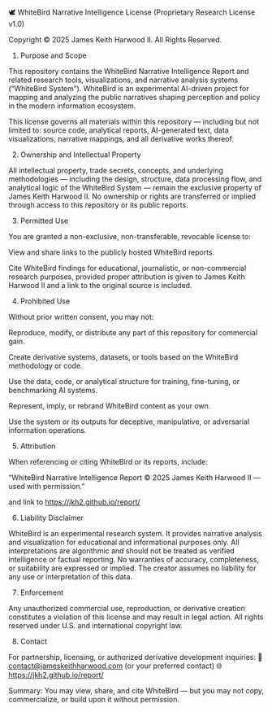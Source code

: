 🕊️ WhiteBird Narrative Intelligence License (Proprietary Research License v1.0)

Copyright © 2025 James Keith Harwood II. All Rights Reserved.

1. Purpose and Scope

This repository contains the WhiteBird Narrative Intelligence Report and related research tools, visualizations, and narrative analysis systems (“WhiteBird System”).
WhiteBird is an experimental AI-driven project for mapping and analyzing the public narratives shaping perception and policy in the modern information ecosystem.

This license governs all materials within this repository — including but not limited to:
source code, analytical reports, AI-generated text, data visualizations, narrative mappings, and all derivative works thereof.

2. Ownership and Intellectual Property

All intellectual property, trade secrets, concepts, and underlying methodologies — including the design, structure, data processing flow, and analytical logic of the WhiteBird System — remain the exclusive property of James Keith Harwood II.
No ownership or rights are transferred or implied through access to this repository or its public reports.

3. Permitted Use

You are granted a non-exclusive, non-transferable, revocable license to:

View and share links to the publicly hosted WhiteBird reports.

Cite WhiteBird findings for educational, journalistic, or non-commercial research purposes, provided proper attribution is given to James Keith Harwood II and a link to the original source is included.

4. Prohibited Use

Without prior written consent, you may not:

Reproduce, modify, or distribute any part of this repository for commercial gain.

Create derivative systems, datasets, or tools based on the WhiteBird methodology or code.

Use the data, code, or analytical structure for training, fine-tuning, or benchmarking AI systems.

Represent, imply, or rebrand WhiteBird content as your own.

Use the system or its outputs for deceptive, manipulative, or adversarial information operations.

5. Attribution

When referencing or citing WhiteBird or its reports, include:

“WhiteBird Narrative Intelligence Report © 2025 James Keith Harwood II — used with permission.”

and link to https://jkh2.github.io/report/

6. Liability Disclaimer

WhiteBird is an experimental research system.
It provides narrative analysis and visualization for educational and informational purposes only.
All interpretations are algorithmic and should not be treated as verified intelligence or factual reporting.
No warranties of accuracy, completeness, or suitability are expressed or implied.
The creator assumes no liability for any use or interpretation of this data.

7. Enforcement

Any unauthorized commercial use, reproduction, or derivative creation constitutes a violation of this license and may result in legal action.
All rights reserved under U.S. and international copyright law.

8. Contact

For partnership, licensing, or authorized derivative development inquiries:
📧 contact@jameskeithharwood.com
 (or your preferred contact)
🌐 https://jkh2.github.io/report/

Summary:
You may view, share, and cite WhiteBird — but you may not copy, commercialize, or build upon it without permission.
